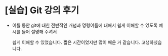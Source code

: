 # [실습] Git 강의 후기

- 이틀 동안 git에 대한 전반적인 개념과 명령어들에 대해서 쉽게 이해할 수 있도록 예시를 들어 설명해 주셔서

  쉽게 이해할 수 있었습니다. 짧은 시간이었지만 많이 배운 거 같습니다. 고생하셨습니다.

